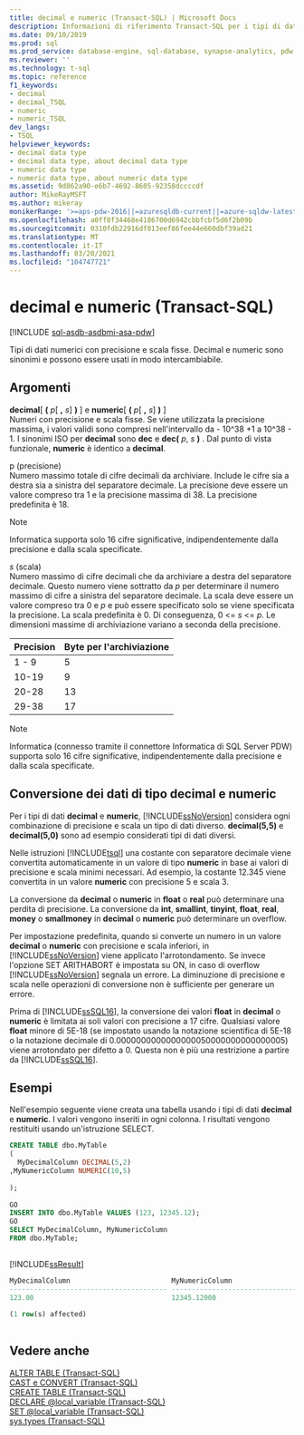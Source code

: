 ```yaml
---
title: decimal e numeric (Transact-SQL) | Microsoft Docs
description: Informazioni di riferimento Transact-SQL per i tipi di dati decimal e numeric. Decimal e numeric sono sinonimi dei tipi di dati numerici con precisione e scala fisse.
ms.date: 09/10/2019
ms.prod: sql
ms.prod_service: database-engine, sql-database, synapse-analytics, pdw
ms.reviewer: ''
ms.technology: t-sql
ms.topic: reference
f1_keywords:
- decimal
- decimal_TSQL
- numeric
- numeric_TSQL
dev_langs:
- TSQL
helpviewer_keywords:
- decimal data type
- decimal data type, about decimal data type
- numeric data type
- numeric data type, about numeric data type
ms.assetid: 9d862a90-e6b7-4692-8605-92358dccccdf
author: MikeRayMSFT
ms.author: mikeray
monikerRange: '>=aps-pdw-2016||=azuresqldb-current||=azure-sqldw-latest||>=sql-server-2016||>=sql-server-linux-2017||=azuresqldb-mi-current'
ms.openlocfilehash: a0ff8f34468e4186700d6942cbbfcbf5d6f2b09b
ms.sourcegitcommit: 0310fdb22916df013eef86fee44e660dbf39ad21
ms.translationtype: MT
ms.contentlocale: it-IT
ms.lasthandoff: 03/20/2021
ms.locfileid: "104747721"
---
```

# <a name="decimal-and-numeric-transact-sql"></a>decimal e numeric (Transact-SQL)
[!INCLUDE [sql-asdb-asdbmi-asa-pdw](../../includes/applies-to-version/sql-asdb-asdbmi-asa-pdw.md)]

Tipi di dati numerici con precisione e scala fisse. Decimal e numeric sono sinonimi e possono essere usati in modo intercambiabile.
  
## <a name="arguments"></a>Argomenti
**decimal**[ **(** _p_[ **,** _s_] **)** ] e **numeric**[ **(** _p_[ **,** _s_] **)** ]  
Numeri con precisione e scala fisse. Se viene utilizzata la precisione massima, i valori validi sono compresi nell'intervallo da - 10^38 +1 a 10^38 - 1. I sinonimi ISO per **decimal** sono **dec** e **dec(** _p_, _s_ **)** . Dal punto di vista funzionale, **numeric** è identico a **decimal**.
  
p (precisione)  
Numero massimo totale di cifre decimali da archiviare. Include le cifre sia a destra sia a sinistra del separatore decimale. La precisione deve essere un valore compreso tra 1 e la precisione massima di 38. La precisione predefinita è 18.
  
> [!NOTE]  
>  Informatica supporta solo 16 cifre significative, indipendentemente dalla precisione e dalla scala specificate.  
  
*s* (scala)  
Numero massimo di cifre decimali che da archiviare a destra del separatore decimale. Questo numero viene sottratto da *p* per determinare il numero massimo di cifre a sinistra del separatore decimale. La scala deve essere un valore compreso tra 0 e *p* e può essere specificato solo se viene specificata la precisione. La scala predefinita è 0. Di conseguenza, 0 <= *s* \<= *p*. Le dimensioni massime di archiviazione variano a seconda della precisione.
  
|Precision|Byte per l'archiviazione|  
|---|---|
|1 - 9|5|  
|10-19|9|  
|20-28|13|  
|29-38|17|  
  
> [!NOTE]  
>  Informatica (connesso tramite il connettore Informatica di SQL Server PDW) supporta solo 16 cifre significative, indipendentemente dalla precisione e dalla scala specificate.  
  
## <a name="converting-decimal-and-numeric-data"></a>Conversione dei dati di tipo decimal e numeric
Per i tipi di dati **decimal** e **numeric**, [!INCLUDE[ssNoVersion](../../includes/ssnoversion-md.md)] considera ogni combinazione di precisione e scala un tipo di dati diverso. **decimal(5,5)** e **decimal(5,0)** sono ad esempio considerati tipi di dati diversi.
  
Nelle istruzioni [!INCLUDE[tsql](../../includes/tsql-md.md)] una costante con separatore decimale viene convertita automaticamente in un valore di tipo **numeric** in base ai valori di precisione e scala minimi necessari. Ad esempio, la costante 12.345 viene convertita in un valore **numeric** con precisione 5 e scala 3.
  
La conversione da **decimal** o **numeric** in **float** o **real** può determinare una perdita di precisione. La conversione da **int**, **smallint**, **tinyint**, **float**, **real**, **money** o **smallmoney** in **decimal** o **numeric** può determinare un overflow.
  
Per impostazione predefinita, quando si converte un numero in un valore **decimal** o **numeric** con precisione e scala inferiori, in [!INCLUDE[ssNoVersion](../../includes/ssnoversion-md.md)] viene applicato l'arrotondamento. Se invece l'opzione SET ARITHABORT è impostata su ON, in caso di overflow [!INCLUDE[ssNoVersion](../../includes/ssnoversion-md.md)] segnala un errore. La diminuzione di precisione e scala nelle operazioni di conversione non è sufficiente per generare un errore.
  
Prima di [!INCLUDE[ssSQL16](../../includes/sssql16-md.md)], la conversione dei valori **float** in **decimal** o **numeric** è limitata ai soli valori con precisione a 17 cifre. Qualsiasi valore **float** minore di 5E-18 (se impostato usando la notazione scientifica di 5E-18 o la notazione decimale di 0.0000000000000000050000000000000005) viene arrotondato per difetto a 0. Questa non è più una restrizione a partire da [!INCLUDE[ssSQL16](../../includes/sssql16-md.md)].
  
## <a name="examples"></a>Esempi  
Nell'esempio seguente viene creata una tabella usando i tipi di dati **decimal** e **numeric**.  I valori vengono inseriti in ogni colonna. I risultati vengono restituiti usando un'istruzione SELECT.
  
```sql
CREATE TABLE dbo.MyTable  
(  
  MyDecimalColumn DECIMAL(5,2)  
,MyNumericColumn NUMERIC(10,5)
  
);  
  
GO  
INSERT INTO dbo.MyTable VALUES (123, 12345.12);  
GO  
SELECT MyDecimalColumn, MyNumericColumn  
FROM dbo.MyTable;  
  
```  
  
[!INCLUDE[ssResult](../../includes/ssresult-md.md)]
  
```sql
MyDecimalColumn                         MyNumericColumn  
--------------------------------------- ---------------------------------------  
123.00                                  12345.12000  
  
(1 row(s) affected)  
  
```  
  
## <a name="see-also"></a>Vedere anche
[ALTER TABLE &#40;Transact-SQL&#41;](../../t-sql/statements/alter-table-transact-sql.md)  
[CAST e CONVERT &#40;Transact-SQL&#41;](../../t-sql/functions/cast-and-convert-transact-sql.md)  
[CREATE TABLE &#40;Transact-SQL&#41;](../../t-sql/statements/create-table-transact-sql.md)  
[DECLARE @local_variable &#40;Transact-SQL&#41;](../../t-sql/language-elements/declare-local-variable-transact-sql.md)  
[SET @local_variable &#40;Transact-SQL&#41;](../../t-sql/language-elements/set-local-variable-transact-sql.md)  
[sys.types &#40;Transact-SQL&#41;](../../relational-databases/system-catalog-views/sys-types-transact-sql.md)
  
